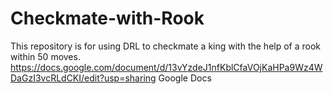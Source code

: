 # Checkmate-with-Rook
This repository is for using DRL to checkmate a king with the help of a rook within 50 moves. 
https://docs.google.com/document/d/13vYzdeJ1nfKblCfaVOjKaHPa9Wz4WDaGzI3vcRLdCKI/edit?usp=sharing
Google Docs

